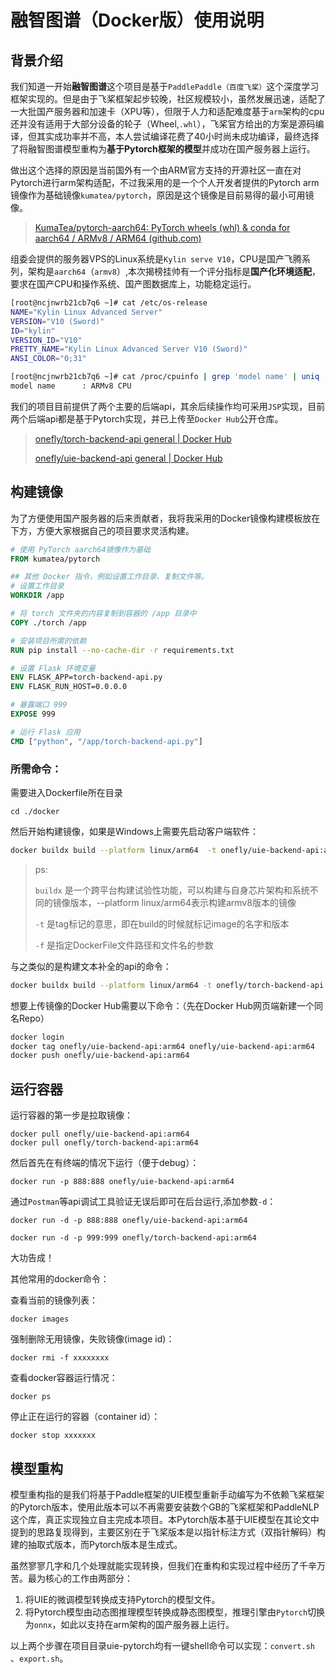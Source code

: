 # 融智图谱（Docker版）使用说明

## 背景介绍

我们知道一开始**融智图谱**这个项目是基于`PaddlePaddle（百度飞桨）`这个深度学习框架实现的。但是由于飞桨框架起步较晚，社区规模较小，虽然发展迅速，适配了一大批国产服务器和加速卡（XPU等），但限于人力和适配难度基于`arm`架构的cpu还并没有适用于大部分设备的轮子（Wheel,`.whl`），飞桨官方给出的方案是源码编译，但其实成功率并不高，本人尝试编译花费了40小时尚未成功编译，最终选择了将融智图谱模型重构为**基于Pytorch框架的模型**并成功在国产服务器上运行。

做出这个选择的原因是当前国外有一个由ARM官方支持的开源社区一直在对Pytorch进行arm架构适配，不过我采用的是一个个人开发者提供的Pytorch arm镜像作为基础镜像`kumatea/pytorch`，原因是这个镜像是目前易得的最小可用镜像。

> [KumaTea/pytorch-aarch64: PyTorch wheels (whl) & conda for aarch64 / ARMv8 / ARM64 (github.com)](https://github.com/KumaTea/pytorch-aarch64)

组委会提供的服务器VPS的Linux系统是`Kylin serve V10`，CPU是国产飞腾系列，架构是`aarch64`（`armv8`）,本次揭榜挂帅有一个评分指标是**国产化环境适配**，要求在国产CPU和操作系统、国产图数据库上，功能稳定运行。

```sh
[root@ncjnwrb21cb7q6 ~]# cat /etc/os-release
NAME="Kylin Linux Advanced Server"
VERSION="V10 (Sword)"
ID="kylin"
VERSION_ID="V10"
PRETTY_NAME="Kylin Linux Advanced Server V10 (Sword)"
ANSI_COLOR="0;31"
```

```sh
[root@ncjnwrb21cb7q6 ~]# cat /proc/cpuinfo | grep 'model name' | uniq
model name      : ARMv8 CPU
```

我们的项目目前提供了两个主要的后端api，其余后续操作均可采用`JSP`实现，目前两个后端api都是基于Pytorch实现，并已上传至`Docker Hub`公开仓库。

> [onefly/torch-backend-api general | Docker Hub](https://hub.docker.com/repository/docker/onefly/torch-backend-api/general)
>
> [onefly/uie-backend-api general | Docker Hub](https://hub.docker.com/repository/docker/onefly/uie-backend-api/general)

## 构建镜像

为了方便使用国产服务器的后来贡献者，我将我采用的Docker镜像构建模板放在下方，方便大家根据自己的项目要求灵活构建。

```dockerfile
# 使用 PyTorch aarch64镜像作为基础
FROM kumatea/pytorch

## 其他 Docker 指令，例如设置工作目录、复制文件等。
# 设置工作目录
WORKDIR /app

# 将 torch 文件夹的内容复制到容器的 /app 目录中
COPY ./torch /app

# 安装项目所需的依赖
RUN pip install --no-cache-dir -r requirements.txt

# 设置 Flask 环境变量
ENV FLASK_APP=torch-backend-api.py
ENV FLASK_RUN_HOST=0.0.0.0

# 暴露端口 999
EXPOSE 999

# 运行 Flask 应用
CMD ["python", "/app/torch-backend-api.py"]
```

### 所需命令：

需要进入Dockerfile所在目录

```
cd ./docker
```

然后开始构建镜像，如果是Windows上需要先启动客户端软件：

```sh
docker buildx build --platform linux/arm64  -t onefly/uie-backend-api:arm64 .  -f Dockerfile
```

> ps:
>
> `buildx` 是一个跨平台构建试验性功能，可以构建与自身芯片架构和系统不同的镜像版本，--platform linux/arm64表示构建armv8版本的镜像
>
> `-t` 是tag标记的意思，即在build的时候就标记image的名字和版本
>
> `-f` 是指定DockerFile文件路径和文件名的参数

与之类似的是构建文本补全的api的命令：

```sh
docker buildx build --platform linux/arm64 -t onefly/torch-backend-api:arm64 . --push -f Dockerfile2
```

想要上传镜像的Docker Hub需要以下命令：（先在Docker Hub网页端新建一个同名Repo）

```sh
docker login
docker tag onefly/uie-backend-api:arm64 onefly/uie-backend-api:arm64
docker push onefly/uie-backend-api:arm64
```

## 运行容器

运行容器的第一步是拉取镜像：

```
docker pull onefly/uie-backend-api:arm64
docker pull onefly/torch-backend-api:arm64
```

然后首先在有终端的情况下运行（便于debug）：

```
docker run -p 888:888 onefly/uie-backend-api:arm64
```

通过`Postman`等api调试工具验证无误后即可在后台运行,添加参数`-d`：

```
docker run -d -p 888:888 onefly/uie-backend-api:arm64
```

```
docker run -d -p 999:999 onefly/torch-backend-api:arm64
```

大功告成！

其他常用的docker命令：

查看当前的镜像列表：

```
docker images
```

强制删除无用镜像，失败镜像(image id)：

```
docker rmi -f xxxxxxxx
```

查看docker容器运行情况：

```
docker ps
```

停止正在运行的容器（container id）：

```
docker stop xxxxxxx
```

## 模型重构

模型重构指的是我们将基于Paddle框架的UIE模型重新手动编写为不依赖飞桨框架的Pytorch版本，使用此版本可以不再需要安装数个GB的飞桨框架和PaddleNLP这个库，真正实现独立自主完成本项目。本Pytorch版本基于UIE模型在其论文中提到的思路复现得到，主要区别在于飞桨版本是以指针标注方式（双指针解码）构建的抽取式版本，而Pytorch版本是生成式。

虽然寥寥几字和几个处理就能实现转换，但我们在重构和实现过程中经历了千辛万苦。最为核心的工作由两部分：

1. 将UIE的微调模型转换成支持Pytorch的模型文件。
2. 将Pytorch模型由动态图推理模型转换成静态图模型，推理引擎由`Pytorch`切换为`onnx`，如此以支持在arm架构的国产服务器上运行。

以上两个步骤在项目目录uie-pytorch均有一键shell命令可以实现：`convert.sh` 、`export.sh`。
